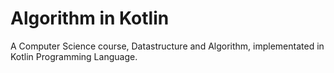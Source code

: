 # Algorithm in Kotlin

A Computer Science course, Datastructure and Algorithm, implementated in Kotlin Programming Language.
